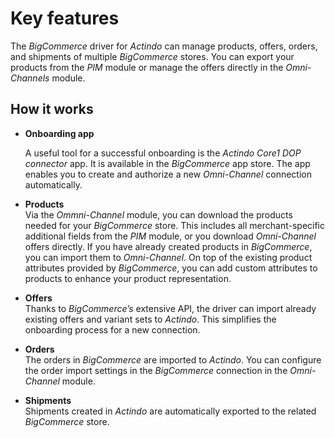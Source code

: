# Key features

The *BigCommerce* driver for *Actindo* can manage products, offers, orders, and shipments of multiple *BigCommerce* stores. You can export your products from the *PIM* module or manage the offers directly in the *Omni-Channels* module. 

 
## How it works

- **Onboarding app**      
    
   A useful tool for a successful onboarding is the *Actindo Core1 DOP connector* app. It is available in the *BigCommerce* app store. The app enables you to create and authorize a new *Omni-Channel* connection automatically.
   
- **Products**    
  Via the *Ommni-Channel* module, you can download the products needed for your *BigCommerce* store. This includes all merchant-specific additional fields from the *PIM* module, or you download *Omni-Channel* offers directly. If you have already created products in *BigCommerce*, you can import them to *Omni-Channel*. 
  On top of the existing product attributes provided by *BigCommerce*, you can add custom attributes to products to enhance your product representation.

- **Offers**   
   Thanks to *BigCommerce’s* extensive API, the driver can import already existing offers and variant sets to *Actindo*. This simplifies the onboarding process for a new connection.

- **Orders**     
  The orders in *BigCommerce* are imported to *Actindo*. You can configure the order import settings in the *BigCommerce* connection in the *Omni-Channel* module.

- **Shipments**  
  Shipments created in *Actindo* are automatically exported to the related *BigCommerce* store.


